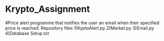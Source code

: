 # Krypto_Assignment
#Price alert programme that notifies the user an email when their specified price is reached.
Repository files
1)KyptoAlert.py
2)Market.py
3)Email.py
4)Database Setup.txt
